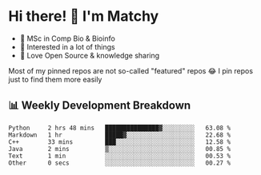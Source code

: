 # Hi there! 👋 I'm Matchy

- 🧬 MSc in Comp Bio & Bioinfo
- 🎈 Interested in a lot of things
- 💜 Love Open Source & knowledge sharing

Most of my pinned repos are not so-called "featured" repos 😂 I pin repos just to find them more easily

## 📊 Weekly Development Breakdown

<!--START_SECTION:waka-->

```text
Python     2 hrs 48 mins   ███████████████▓░░░░░░░░░   63.08 %
Markdown   1 hr            █████▓░░░░░░░░░░░░░░░░░░░   22.68 %
C++        33 mins         ███░░░░░░░░░░░░░░░░░░░░░░   12.58 %
Java       2 mins          ▒░░░░░░░░░░░░░░░░░░░░░░░░   00.85 %
Text       1 min           ░░░░░░░░░░░░░░░░░░░░░░░░░   00.53 %
Other      0 secs          ░░░░░░░░░░░░░░░░░░░░░░░░░   00.27 %
```

<!--END_SECTION:waka-->
